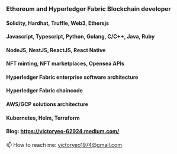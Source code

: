 ### Ethereum and Hyperledger Fabric Blockchain developer 

#### Solidity, Hardhat, Truffle, Web3, Ethersjs
#### Javascript, Typescript, Python, Golang, C/C++, Java, Ruby
#### NodeJS, NestJS, ReactJS, React Native  
#### NFT minting, NFT marketplaces, Opensea APIs
#### Hyperledger Fabric enterprise software architecture
#### Hyperledger Fabric chaincode
#### AWS/GCP solutions architecture
#### Kubernetes, Helm, Terraform
#### Blog: https://victoryeo-62924.medium.com/

📫 How to reach me: victoryeo1974@gmail.com

<!--
**victoryeo/victoryeo** is a ✨ _special_ ✨ repository because its `README.md` (this file) appears on your GitHub profile.

Here are some ideas to get you started:

- 🔭 I’m currently working on ...
- 🌱 I’m currently learning ...
- 👯 I’m looking to collaborate on ...
- 🤔 I’m looking for help with ...
- 💬 Ask me about ...
- 📫 How to reach me: ...
- 😄 Pronouns: ...
- ⚡ Fun fact: ...
-->

